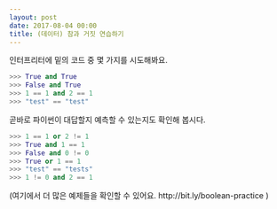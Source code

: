 ```yaml
---
layout: post
date: 2017-08-04 00:00
title: (데이터) 참과 거짓 연습하기
---
```


<div id="ppt" markdown="1">
인터프리터에 밑의 코드 중 몇 가지를 시도해봐요.

```python
>>> True and True
>>> False and True
>>> 1 == 1 and 2 == 1
>>> "test" == "test" 
```

곧바로 파이썬이 대답할지 예측할 수 있는지도 확인해 봅시다.
```python
>>> 1 == 1 or 2 != 1
>>> True and 1 == 1
>>> False and 0 != 0
>>> True or 1 == 1
>>> "test" == "tests"
>>> 1 != 0 and 2 == 1
```
</div>

<div id="desc" markdown="1">
(여기에서 더 많은 예제들을 확인할 수 있어요. http://bit.ly/boolean-practice )
</div>
